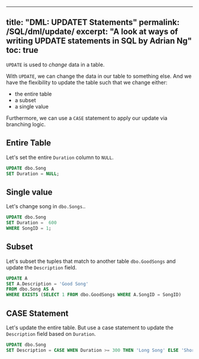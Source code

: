 
---
title: "DML: UPDATET Statements"
permalink: /SQL/dml/update/
excerpt: "A look at ways of writing UPDATE statements in SQL by Adrian Ng"
toc: true
---

`UPDATE` is used to _change_ data in a table.

With `UPDATE`, we can change the data in our table to something else.
And we have the flexibility to update the table such that we change either:
* the entire table 
* a subset 
* a single value

Furthermore, we can use a `CASE` statement to apply our update via branching logic.

## Entire Table

Let's set the entire `Duration` column to `NULL`.

```sql
UPDATE dbo.Song
SET Duration = NULL;
```

## Single value

Let's change  song in `dbo.Songs`..

```sql
UPDATE dbo.Song
SET Duration =  600
WHERE SongID = 1;
```

## Subset

Let's subset the tuples that match to another table `dbo.GoodSongs` and update the `Description` field.

```sql
UPDATE A
SET A.Description = 'Good Song'
FROM dbo.Song AS A
WHERE EXISTS (SELECT 1 FROM dbo.GoodSongs WHERE A.SongID = SongID)
```

## CASE Statement

Let's update the entire table. But use a case statement to update the `Description` field based on `Duration`.

```sql
UPDATE dbo.Song
SET Description = CASE WHEN Duration >= 300 THEN 'Long Song' ELSE 'Short Song' END
```


